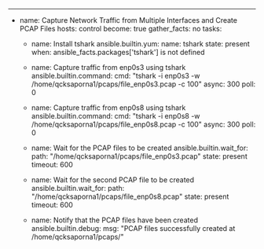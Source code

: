 ---
- name: Capture Network Traffic from Multiple Interfaces and Create PCAP Files
  hosts: control
  become: true
  gather_facts: no
  tasks:

    - name: Install tshark
      ansible.builtin.yum:
        name: tshark
        state: present
      when: ansible_facts.packages['tshark'] is not defined

    - name: Capture traffic from enp0s3 using tshark
      ansible.builtin.command:
        cmd: "tshark -i enp0s3 -w /home/qcksaporna1/pcaps/file_enp0s3.pcap -c 100"
      async: 300
      poll: 0

    - name: Capture traffic from enp0s8 using tshark
      ansible.builtin.command:
        cmd: "tshark -i enp0s8 -w /home/qcksaporna1/pcaps/file_enp0s8.pcap -c 100"
      async: 300
      poll: 0

    - name: Wait for the PCAP files to be created
      ansible.builtin.wait_for:
        path: "/home/qcksaporna1/pcaps/file_enp0s3.pcap"
        state: present
        timeout: 600

    - name: Wait for the second PCAP file to be created
      ansible.builtin.wait_for:
        path: "/home/qcksaporna1/pcaps/file_enp0s8.pcap"
        state: present
        timeout: 600

    - name: Notify that the PCAP files have been created
      ansible.builtin.debug:
        msg: "PCAP files successfully created at /home/qcksaporna1/pcaps/"
